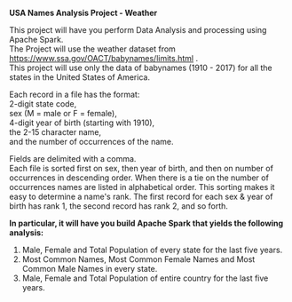 **USA Names Analysis Project - Weather**  
  
This project will have you perform Data Analysis and processing using Apache Spark.   
The Project will use the weather dataset from https://www.ssa.gov/OACT/babynames/limits.html .  
This project will use only the data of babynames (1910 - 2017) for all the states in the United States of America.   
  
Each record in a file has the format:   
2-digit state code,   
sex (M = male or F = female),   
4-digit year of birth (starting with 1910),   
the 2-15 character name,   
and the number of occurrences of the name.    

Fields are delimited with a comma.   
Each file is sorted first on sex, then year of birth, and then on number of occurrences in descending order. When there is a tie on the number of occurrences names are listed in alphabetical order. This sorting makes it easy to determine a name's rank. The first record for each sex & year of birth has rank 1, the second record has rank 2, and so forth.  
    
**In particular, it will have you build Apache Spark that yields the following analysis:**    
1. Male, Female and Total Population of every state for the last five years.  
2. Most Common Names, Most Common Female Names and Most Common Male Names in every state.    
3. Male, Female and Total Population of entire country for the last five years.  
